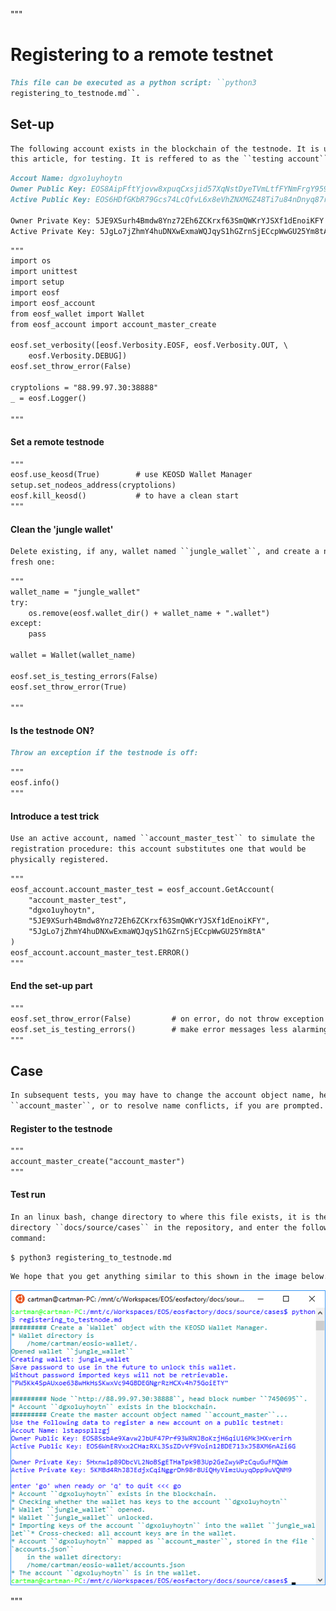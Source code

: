 """
# Registering to a remote testnet

```md
This file can be executed as a python script: ``python3 
registering_to_testnode.md``.
```

## Set-up

```md
The following account exists in the blockchain of the testnode. It is used, in
this article, for testing. It is reffered to as the ``testing account``.
```

```md
Accout Name: dgxo1uyhoytn
Owner Public Key: EOS8AipFftYjovw8xpuqCxsjid57XqNstDyeTVmLtfFYNmFrgY959
Active Public Key: EOS6HDfGKbR79Gcs74LcQfvL6x8eVhZNXMGZ48Ti7u84nDnyq87rv

Owner Private Key: 5JE9XSurh4Bmdw8Ynz72Eh6ZCKrxf63SmQWKrYJSXf1dEnoiKFY
Active Private Key: 5JgLo7jZhmY4huDNXwExmaWQJqyS1hGZrnSjECcpWwGU25Ym8tA 
```

```md
"""
import os
import unittest
import setup
import eosf
import eosf_account
from eosf_wallet import Wallet
from eosf_account import account_master_create

eosf.set_verbosity([eosf.Verbosity.EOSF, eosf.Verbosity.OUT, \
    eosf.Verbosity.DEBUG])
eosf.set_throw_error(False)

cryptolions = "88.99.97.30:38888"
_ = eosf.Logger()

"""
```
#### Set a remote testnode
```md
"""
eosf.use_keosd(True)        # use KEOSD Wallet Manager
setup.set_nodeos_address(cryptolions)
eosf.kill_keosd()           # to have a clean start
"""
```
#### Clean the 'jungle wallet'
```md
Delete existing, if any, wallet named ``jungle_wallet``, and create a new, 
fresh one:
```
```md
"""
wallet_name = "jungle_wallet"
try:
    os.remove(eosf.wallet_dir() + wallet_name + ".wallet")
except:
    pass

wallet = Wallet(wallet_name)

eosf.set_is_testing_errors(False)
eosf.set_throw_error(True)

"""
```
#### Is the testnode ON?

```md
Throw an exception if the testnode is off:
```

```md
"""
eosf.info()
"""
```
#### Introduce a test trick

```md
Use an active account, named ``account_master_test`` to simulate the 
registration procedure: this account substitutes one that would be
physically registered.

```

```md
"""
eosf_account.account_master_test = eosf_account.GetAccount(
    "account_master_test",
    "dgxo1uyhoytn", 
    "5JE9XSurh4Bmdw8Ynz72Eh6ZCKrxf63SmQWKrYJSXf1dEnoiKFY",
    "5JgLo7jZhmY4huDNXwExmaWQJqyS1hGZrnSjECcpWwGU25Ym8tA"
)
eosf_account.account_master_test.ERROR()
"""
```
#### End the set-up part
```md
"""
eosf.set_throw_error(False)         # on error, do not throw exception
eosf.set_is_testing_errors()        # make error messages less alarming
"""
```

## Case

```md
In subsequent tests, you may have to change the account object name, here 
``account_master``, or to resolve name conflicts, if you are prompted.
```
#### Register to the testnode
```md
"""
account_master_create("account_master")
"""
```
#### Test run
```md
In an linux bash, change directory to where this file exists, it is the 
directory ``docs/source/cases`` in the repository, and enter the following 
command:
```
```md
$ python3 registering_to_testnode.md
```
```md
We hope that you get anything similar to this shown in the image below.
```
<img src="registering.png" 
    onerror="this.src='../../../source/cases/registering.png'"   
    alt="registering" width="640px"/>
    
"""